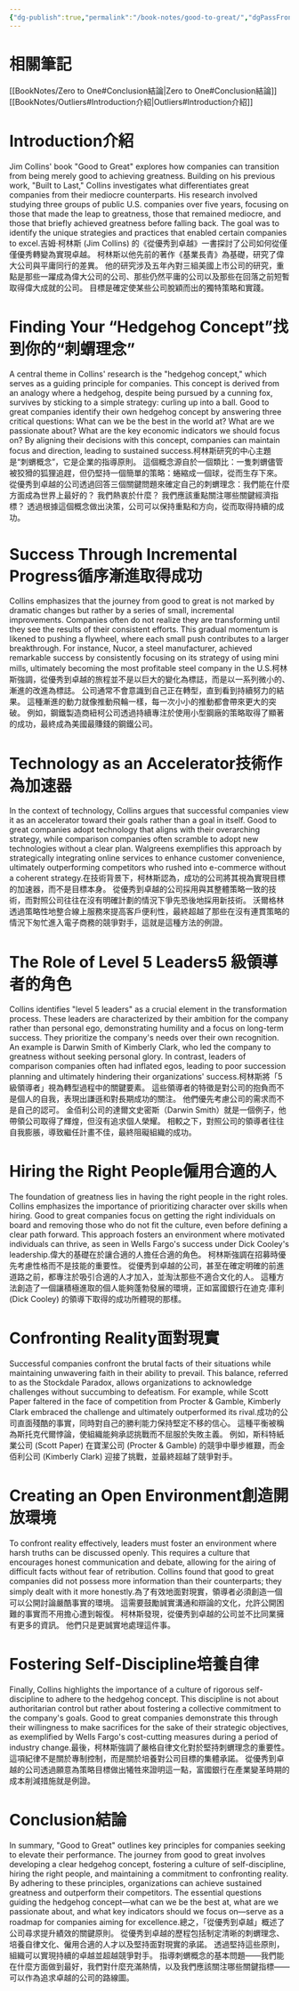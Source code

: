 ```yaml
---
{"dg-publish":true,"permalink":"/book-notes/good-to-great/","dgPassFrontmatter":true,"created":"2024-11-24T10:41:53.032+08:00","updated":"2024-11-27T18:15:38.442+08:00"}
---
```


# 相關筆記
[[BookNotes/Zero to One#Conclusion結論\|Zero to One#Conclusion結論]]
[[BookNotes/Outliers#Introduction介紹\|Outliers#Introduction介紹]]
# Introduction介紹

Jim Collins' book "Good to Great" explores how companies can transition from being merely good to achieving greatness. Building on his previous work, "Built to Last," Collins investigates what differentiates great companies from their mediocre counterparts. His research involved studying three groups of public U.S. companies over five years, focusing on those that made the leap to greatness, those that remained mediocre, and those that briefly achieved greatness before falling back. The goal was to identify the unique strategies and practices that enabled certain companies to excel.吉姆‧柯林斯 (Jim Collins) 的《從優秀到卓越》一書探討了公司如何從僅僅優秀轉變為實現卓越。 柯林斯以他先前的著作《基業長青》為基礎，研究了偉大公司與平庸同行的差異。 他的研究涉及五年內對三組美國上市公司的研究，重點是那些一躍成為偉大公司的公司、那些仍然平庸的公司以及那些在回落之前短暫取得偉大成就的公司。 目標是確定使某些公司脫穎而出的獨特策略和實踐。

# Finding Your “Hedgehog Concept”找到你的“刺蝟理念”

A central theme in Collins' research is the "hedgehog concept," which serves as a guiding principle for companies. This concept is derived from an analogy where a hedgehog, despite being pursued by a cunning fox, survives by sticking to a simple strategy: curling up into a ball. Good to great companies identify their own hedgehog concept by answering three critical questions: What can we be the best in the world at? What are we passionate about? What are the key economic indicators we should focus on? By aligning their decisions with this concept, companies can maintain focus and direction, leading to sustained success.柯林斯研究的中心主題是“刺蝟概念”，它是企業的指導原則。 這個概念源自於一個類比：一隻刺蝟儘管被狡猾的狐狸追趕，但仍堅持一個簡單的策略：蜷縮成一個球，從而生存下來。 從優秀到卓越的公司透過回答三個關鍵問題來確定自己的刺蝟理念：我們能在什麼方面成為世界上最好的？ 我們熱衷於什麼？ 我們應該重點關注哪些關鍵經濟指標？ 透過根據這個概念做出決策，公司可以保持重點和方向，從而取得持續的成功。

# Success Through Incremental Progress循序漸進取得成功

Collins emphasizes that the journey from good to great is not marked by dramatic changes but rather by a series of small, incremental improvements. Companies often do not realize they are transforming until they see the results of their consistent efforts. This gradual momentum is likened to pushing a flywheel, where each small push contributes to a larger breakthrough. For instance, Nucor, a steel manufacturer, achieved remarkable success by consistently focusing on its strategy of using mini mills, ultimately becoming the most profitable steel company in the U.S.柯林斯強調，從優秀到卓越的旅程並不是以巨大的變化為標誌，而是以一系列微小的、漸進的改進為標誌。 公司通常不會意識到自己正在轉型，直到看到持續努力的結果。 這種漸進的動力就像推動飛輪一樣，每一次小小的推動都會帶來更大的突破。 例如，鋼鐵製造商紐柯公司透過持續專注於使用小型鋼廠的策略取得了顯著的成功，最終成為美國最賺錢的鋼鐵公司。

# Technology as an Accelerator技術作為加速器

In the context of technology, Collins argues that successful companies view it as an accelerator toward their goals rather than a goal in itself. Good to great companies adopt technology that aligns with their overarching strategy, while comparison companies often scramble to adopt new technologies without a clear plan. Walgreens exemplifies this approach by strategically integrating online services to enhance customer convenience, ultimately outperforming competitors who rushed into e-commerce without a coherent strategy.在技術背景下，柯林斯認為，成功的公司將其視為實現目標的加速器，而不是目標本身。 從優秀到卓越的公司採用與其整體策略一致的技術，而對照公司往往在沒有明確計劃的情況下爭先恐後地採用新技術。 沃爾格林透過策略性地整合線上服務來提高客戶便利性，最終超越了那些在沒有連貫策略的情況下匆忙進入電子商務的競爭對手，這就是這種方法的例證。

# The Role of Level 5 Leaders5 級領導者的角色

Collins identifies "level 5 leaders" as a crucial element in the transformation process. These leaders are characterized by their ambition for the company rather than personal ego, demonstrating humility and a focus on long-term success. They prioritize the company's needs over their own recognition. An example is Darwin Smith of Kimberly Clark, who led the company to greatness without seeking personal glory. In contrast, leaders of comparison companies often had inflated egos, leading to poor succession planning and ultimately hindering their organizations' success.柯林斯將「5 級領導者」視為轉型過程中的關鍵要素。 這些領導者的特徵是對公司的抱負而不是個人的自我，表現出謙遜和對長期成功的關注。 他們優先考慮公司的需求而不是自己的認可。 金佰利公司的達爾文史密斯（Darwin Smith）就是一個例子，他帶領公司取得了輝煌，但沒有追求個人榮耀。 相較之下，對照公司的領導者往往自我膨脹，導致繼任計畫不佳，最終阻礙組織的成功。

# Hiring the Right People僱用合適的人

The foundation of greatness lies in having the right people in the right roles. Collins emphasizes the importance of prioritizing character over skills when hiring. Good to great companies focus on getting the right individuals on board and removing those who do not fit the culture, even before defining a clear path forward. This approach fosters an environment where motivated individuals can thrive, as seen in Wells Fargo's success under Dick Cooley's leadership.偉大的基礎在於讓合適的人擔任合適的角色。 柯林斯強調在招募時優先考慮性格而不是技能的重要性。 從優秀到卓越的公司，甚至在確定明確的前進道路之前，都專注於吸引合適的人才加入，並淘汰那些不適合文化的人。 這種方法創造了一個讓積極進取的個人能夠蓬勃發展的環境，正如富國銀行在迪克·庫利 (Dick Cooley) 的領導下取得的成功所體現的那樣。

# Confronting Reality面對現實

Successful companies confront the brutal facts of their situations while maintaining unwavering faith in their ability to prevail. This balance, referred to as the Stockdale Paradox, allows organizations to acknowledge challenges without succumbing to defeatism. For example, while Scott Paper faltered in the face of competition from Procter & Gamble, Kimberly Clark embraced the challenge and ultimately outperformed its rival.成功的公司直面殘酷的事實，同時對自己的勝利能力保持堅定不移的信心。 這種平衡被稱為斯托克代爾悖論，使組織能夠承認挑戰而不屈服於失敗主義。 例如，斯科特紙業公司 (Scott Paper) 在寶潔公司 (Procter & Gamble) 的競爭中舉步維艱，而金佰利公司 (Kimberly Clark) 迎接了挑戰，並最終超越了競爭對手。

# Creating an Open Environment創造開放環境

To confront reality effectively, leaders must foster an environment where harsh truths can be discussed openly. This requires a culture that encourages honest communication and debate, allowing for the airing of difficult facts without fear of retribution. Collins found that good to great companies did not possess more information than their counterparts; they simply dealt with it more honestly.為了有效地面對現實，領導者必須創造一個可以公開討論嚴酷事實的環境。 這需要鼓勵誠實溝通和辯論的文化，允許公開困難的事實而不用擔心遭到報復。 柯林斯發現，從優秀到卓越的公司並不比同業擁有更多的資訊。 他們只是更誠實地處理這件事。

# Fostering Self-Discipline培養自律

Finally, Collins highlights the importance of a culture of rigorous self-discipline to adhere to the hedgehog concept. This discipline is not about authoritarian control but rather about fostering a collective commitment to the company's goals. Good to great companies demonstrate this through their willingness to make sacrifices for the sake of their strategic objectives, as exemplified by Wells Fargo's cost-cutting measures during a period of industry change.最後，柯林斯強調了嚴格自律文化對於堅持刺蝟理念的重要性。 這項紀律不是關於專制控制，而是關於培養對公司目標的集體承諾。 從優秀到卓越的公司透過願意為策略目標做出犧牲來證明這一點，富國銀行在產業變革時期的成本削減措施就是例證。

# Conclusion結論

In summary, "Good to Great" outlines key principles for companies seeking to elevate their performance. The journey from good to great involves developing a clear hedgehog concept, fostering a culture of self-discipline, hiring the right people, and maintaining a commitment to confronting reality. By adhering to these principles, organizations can achieve sustained greatness and outperform their competitors. The essential questions guiding the hedgehog concept—what can we be the best at, what are we passionate about, and what key indicators should we focus on—serve as a roadmap for companies aiming for excellence.總之，「從優秀到卓越」概述了公司尋求提升績效的關鍵原則。 從優秀到卓越的歷程包括制定清晰的刺蝟理念、培養自律文化、僱用合適的人才以及堅持面對現實的承諾。 透過堅持這些原則，組織可以實現持續的卓越並超越競爭對手。 指導刺蝟概念的基本問題——我們能在什麼方面做到最好，我們對什麼充滿熱情，以及我們應該關注哪些關鍵指標——可以作為追求卓越的公司的路線圖。